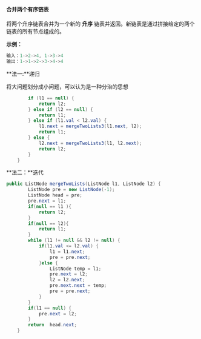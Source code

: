 #### 合并两个有序链表

将两个升序链表合并为一个新的 **升序** 链表并返回。新链表是通过拼接给定的两个链表的所有节点组成的。 

**示例：**

```java
输入：1->2->4, 1->3->4
输出：1->1->2->3->4->4
```

**法一:**递归

将大问题划分成小问题，可以认为是一种分治的思想

```java
        if (l1 == null) {
            return l2;
        } else if (l2 == null) {
            return l1;
        } else if (l1.val < l2.val) {
            l1.next = mergeTwoLists3(l1.next, l2);
            return l1;
        } else {
            l2.next = mergeTwoLists3(l1, l2.next);
            return l2;
        }
    }
```



**法二：**迭代

```java
public ListNode mergeTwoLists(ListNode l1, ListNode l2) {
        ListNode pre = new ListNode(-1);
        ListNode head = pre;
        pre.next = l1;
        if(null == l1 ){
            return l2;
        }
        if(null == l2){
            return l1;
        }
        while (l1 != null && l2 != null) {
            if(l1.val <= l2.val) {
                l1 = l1.next;
                pre = pre.next;
            }else {
                ListNode temp = l1;
                pre.next = l2;
                l2 = l2.next;
                pre.next.next = temp;
                pre = pre.next;
            }
        }
        if(l1 == null) {
            pre.next = l2;
        }
        return  head.next;
    }
```









































